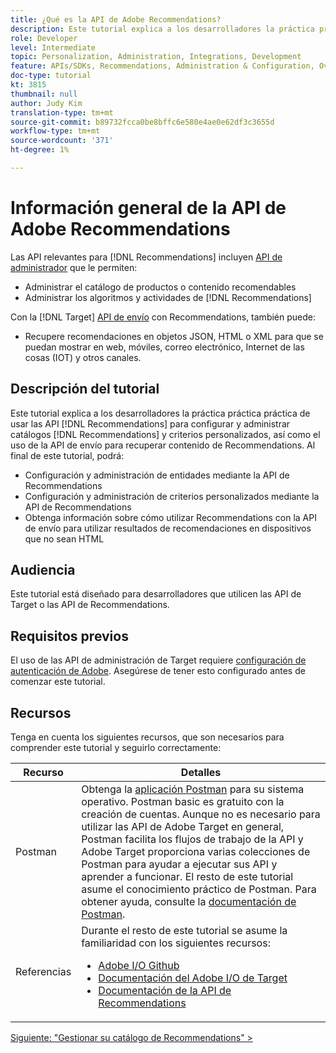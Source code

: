 ```yaml
---
title: ¿Qué es la API de Adobe Recommendations?
description: Este tutorial explica a los desarrolladores la práctica práctica práctica de usar las API de Adobe Target Recommendations para configurar y administrar catálogos de Recommendations y criterios personalizados, así como el uso de la API de envío para recuperar contenido de Recommendations.
role: Developer
level: Intermediate
topic: Personalization, Administration, Integrations, Development
feature: APIs/SDKs, Recommendations, Administration & Configuration, Overview
doc-type: tutorial
kt: 3815
thumbnail: null
author: Judy Kim
translation-type: tm+mt
source-git-commit: b89732fcca0be8bffc6e580e4ae0e62df3c3655d
workflow-type: tm+mt
source-wordcount: '371'
ht-degree: 1%

---
```



# Información general de la API de Adobe Recommendations

Las API relevantes para [!DNL Recommendations] incluyen [API de administrador](https://docs.adobe.com/content/help/en/target/using/apis/api-overview.html) que le permiten:

* Administrar el catálogo de productos o contenido recomendables
* Administrar los algoritmos y actividades de [!DNL Recommendations]

Con la [!DNL Target] [API de envío](https://docs.adobe.com/content/help/en/target/using/apis/api-overview.html) con Recommendations, también puede:

* Recupere recomendaciones en objetos JSON, HTML o XML para que se puedan mostrar en web, móviles, correo electrónico, Internet de las cosas (IOT) y otros canales.

## Descripción del tutorial

Este tutorial explica a los desarrolladores la práctica práctica práctica de usar las API [!DNL Recommendations] para configurar y administrar catálogos [!DNL Recommendations] y criterios personalizados, así como el uso de la API de envío para recuperar contenido de Recommendations. Al final de este tutorial, podrá:

* Configuración y administración de entidades mediante la API de Recommendations
* Configuración y administración de criterios personalizados mediante la API de Recommendations
* Obtenga información sobre cómo utilizar Recommendations con la API de envío para utilizar resultados de recomendaciones en dispositivos que no sean HTML

## Audiencia

Este tutorial está diseñado para desarrolladores que utilicen las API de Target o las API de Recommendations.

## Requisitos previos

El uso de las API de administración de Target requiere [configuración de autenticación de Adobe](../apis/configure-io-target-integration.md). Asegúrese de tener esto configurado antes de comenzar este tutorial.

## Recursos

Tenga en cuenta los siguientes recursos, que son necesarios para comprender este tutorial y seguirlo correctamente:

| Recurso | Detalles |
| --- | --- |
| Postman | Obtenga la [aplicación Postman](https://www.postman.com/downloads/) para su sistema operativo. Postman basic es gratuito con la creación de cuentas. Aunque no es necesario para utilizar las API de Adobe Target en general, Postman facilita los flujos de trabajo de la API y Adobe Target proporciona varias colecciones de Postman para ayudar a ejecutar sus API y aprender a funcionar. El resto de este tutorial asume el conocimiento práctico de Postman. Para obtener ayuda, consulte la [documentación de Postman](https://learning.getpostman.com/). |
| Referencias | Durante el resto de este tutorial se asume la familiaridad con los siguientes recursos:<UL><li>[Adobe I/O Github](https://github.com/adobeio)</li><li>[Documentación del Adobe I/O de Target](https://developers.adobetarget.com/api/#introduction)</li><li>[Documentación de la API de Recommendations](https://developers.adobetarget.com/api/recommendations/)</li></ul> |

[Siguiente: &quot;Gestionar su catálogo de Recommendations&quot; >](manage-catalog.md)
